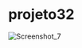 # projeto32

![Screenshot_7](https://user-images.githubusercontent.com/111763432/192069134-845b22bf-64d6-46e2-9d07-7211948139d6.png)
